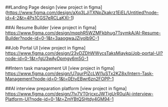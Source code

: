 ##Landing Page design
[view project in figma]
(https://www.figma.com/design/aXq3LJiTXNpZkakrz1EiEL/Untitled?node-id=4-2&t=4Ps1CGS7eRCLaKXI-1)

##Ai Resume Builder
[view project in figma]
https://www.figma.com/design/mqphR5WZMFkbhug7TsymkA/AI-Resume-Builder?node-id=0-1&t=3aaogwaJZiyolb9C-1


##Job Portal UI
[view project in figma]
https://www.figma.com/design/23vDZDhWWycsTaksMiaykq/Job-portal-UI?node-id=0-1&t=fgU3wAyDpmgy6m5G-1


##Intern task management UI
[view project in figma]
https://www.figma.com/design/U7qurPlZcLWI1uSTx2KZ8x/Intern-Task-Management?node-id=0-1&t=0EtyEBwr6zn2FOPP-1


##AI interview preparation platform
[view project in figma]
https://www.figma.com/design/7lv7VT0rjcxcJWTigUrR0u/Ai-interview-Platform-UI?node-id=0-1&t=ZmYBtQSHtdy4GM94-1
